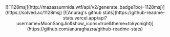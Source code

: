 <!--
**MoonSangJin/MoonSangJin** is a ✨ _special_ ✨ repository because its `README.md` (this file) appears on your GitHub profile.

Here are some ideas to get you started:

- 🔭 I’m currently working on ...
- 🌱 I’m currently learning ...
- 👯 I’m looking to collaborate on ...
- 🤔 I’m looking for help with ...
- 💬 Ask me about ...
- 📫 How to reach me: ...
- 😄 Pronouns: ...
- ⚡ Fun fact: ...
-->

<div align="center">
[![1128msj](http://mazassumnida.wtf/api/v2/generate_badge?boj=1128msj)](https://solved.ac/1128msj)
[![Anurag's github stats](https://github-readme-stats.vercel.app/api?username=MoonSangJin&show_icons=true&theme=tokyonight)](https://github.com/anuraghazra/github-readme-stats)
</div>

